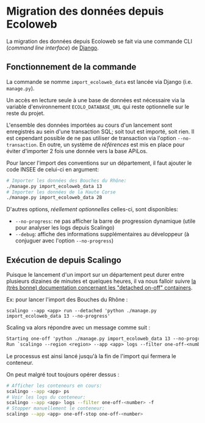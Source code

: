 # Migration des données depuis Ecoloweb

La migration des données depuis Ecoloweb se fait via une commande CLI (_command line interface_) de [Django](https://docs.djangoproject.com/fr/4.1/howto/custom-management-commands/).  

## Fonctionnement de la commande

La commande se nomme `import_ecoloweb_data` est lancée via Django (i.e. `manage.py`).  

Un accès en lecture seule à une base de données est nécessaire via la variable d'environnement `ECOLO_DATABASE_URL` qui
reste optionnelle sur le reste du projet.

L'ensemble des données importées au cours d'un lancement sont enregistrés au
sein d'une transaction SQL; soit tout est importé, soit rien. Il est cependant possible de ne pas utiliser de
transaction via l'option `--no-transaction`. En outre, un système de _références_ est mis en place pour éviter
d'importer 2 fois une donnée vers la base APiLos.

Pour lancer l'import des conventions sur un département, il faut ajouter le code INSEE de celui-ci en argument:

```bash
# Importer les données des Bouches du Rhône:
./manage.py import_ecoloweb_data 13
# Importer les données de la Haute Corse
./manage.py import_ecoloweb_data 2B
```

D'autres options, _réellement optionnelles_ celles-ci, sont disponibles:
* `--no-progress`: ne pas afficher la barre de progression dynamique (utile pour analyser les logs depuis Scalingo)
* `--debug`: affiche des informations supplémentaires au développeur (à conjuguer avec l'option `--no-progress`)

## Exécution de depuis Scalingo

Puisque le lancement d'un import sur un département peut durer entre plusieurs dizaines de minutes et quelques heures, il
va nous falloir suivre [la (très bonne) documentation concernant les "detached on-off" containers](https://doc.scalingo.com/platform/app/tasks).

Ex: pour lancer l'import des Bouches du Rhône :

```
scalingo --app <app> run --detached 'python ./manage.py import_ecoloweb_data 13 --no-progress'
```

Scaling va alors répondre avec un message comme suit :

```txt
Starting one-off 'python ./manage.py import_ecoloweb_data 13 --no-progress' for app '<app>'.
Run `scalingo --region <region> --app <app> logs --filter one-off-<number>` to get the output
```

Le processus est ainsi lancé jusqu'à la fin de l'import qui fermera le conteneur.

On peut malgré tout toujours opérer dessus :

```bash
# Afficher les conteneurs en cours:
scalingo --app <app> ps
# Voir les logs du conteneur:
scalingo --app <app> logs --filter one-off-<number> -f
# Stopper manuellement le conteneur:
scalingo --app <app> one-off-stop one-off-<number>
```

